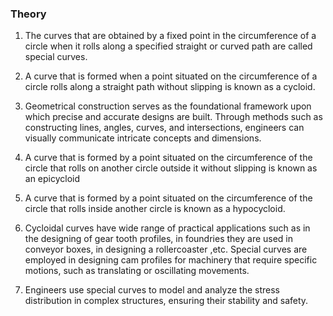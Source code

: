 ### Theory

1. The curves that are obtained by a fixed point in the circumference of a circle when it rolls along a specified straight or curved path are called special curves.  

2. A curve that is formed when a point situated on the circumference of a circle rolls along a straight path without slipping is known as a cycloid.

3. Geometrical construction serves as the foundational framework upon which precise and accurate designs are built. Through methods such as constructing lines, angles, curves, and intersections, engineers can visually communicate intricate concepts and dimensions.  

4. A curve that is formed by a point situated on the circumference of the circle that rolls on another circle outside it without slipping is known as an epicycloid

5. A curve that is formed by a point situated on the circumference of the circle that rolls inside another circle is known as a hypocycloid.  

6. Cycloidal curves have wide range of practical applications such as in the designing of gear tooth profiles, in foundries they are used in conveyor boxes, in designing a rollercoaster ,etc. Special curves are employed in designing cam profiles for machinery that require specific motions, such as translating or oscillating movements.

7. Engineers use special curves to model and analyze the stress distribution in complex structures, ensuring their stability and safety.